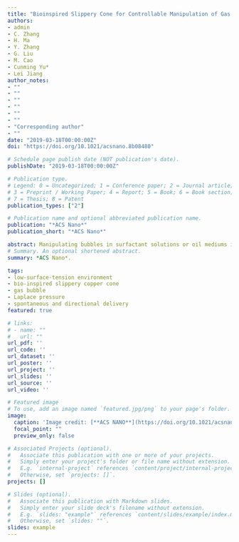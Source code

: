 ```yaml
---
title: "Bioinspired Slippery Cone for Controllable Manipulation of Gas Bubbles in Low-Surface-Tension Environment"
authors:
- admin
- C. Zhang
- H. Ma
- Y. Zhang
- G. Liu
- M. Cao
- Cunming Yu*
- Lei Jiang
author_notes:
- ""
- ""
- ""
- ""
- ""
- ""
- "Corresponding author"
- ""
date: "2019-03-18T00:00:00Z"
doi: "https://doi.org/10.1021/acsnano.8b08480"

# Schedule page publish date (NOT publication's date).
publishDate: "2019-03-18T00:00:00Z"

# Publication type.
# Legend: 0 = Uncategorized; 1 = Conference paper; 2 = Journal article;
# 3 = Preprint / Working Paper; 4 = Report; 5 = Book; 6 = Book section;
# 7 = Thesis; 8 = Patent
publication_types: ["2"]

# Publication name and optional abbreviated publication name.
publication: "*ACS Nano*"
publication_short: "*ACS Nano*"

abstract: Manipulating bubbles in surfactant solutions or oil mediums is of vital importance in daily life and industries concerned with cosmetics, food, fermentation, mineral flotation, etc. However, realizing controllable regulation of a bubble’s behavior is quite challenging in a low-surface-tension aqueous environment, which is mainly attributed to the strong affinity of liquid molecules to a solid surface to prevent the efficient interaction of gas bubbles with the solid surface. To address these issues, herein, we have taken inspiration from cactus spines and pitcher plants to develop a slippery copper cone (SCC), which can facilely manipulate gas bubble in surfactant solutions (as low as ∼29.9 mN/m, 20 °C), e.g., directional and continuous transportation of gas bubbles. This intriguing capability mainly originates from the cooperation of the conical morphology engendering a Laplace pressure and the slippery surface with low friction force but high affinity to bubbles. In addition, the SCC also shows an elegant capability of transporting gas bubbles in various organic solvents, such as formamide (57.4 mN/m, 20 °C), glycol (46.5 mN/m, 20 °C), dibutyl phthalate (37.0 mN/m, 20 °C), and dimethylformamide (35.8 mN/m, 20 °C). Furthermore, the prepared SCC also demonstrated distinguished feasibility in antibuoyancy bubble delivery, efficient collection of acidic CO2 microbubbles, and the underwater reaction of hydrogen and oxygen, endowing it with promising applications in various complex low-surface-tension environments.
# Summary. An optional shortened abstract.
summary: *ACS Nano*.

tags:
- low-surface-tension environment
- bio-inspired slippery copper cone
- gas bubble
- Laplace pressure
- spontaneous and directional delivery
featured: true

# links:
# - name: ""
#   url: ""
url_pdf: ''
url_code: ''
url_dataset: ''
url_poster: ''
url_project: ''
url_slides: ''
url_source: ''
url_video: ''

# Featured image
# To use, add an image named `featured.jpg/png` to your page's folder. 
image:
  caption: 'Image credit: [**ACS NANO**](https://doi.org/10.1021/acsnano.8b08480)'
  focal_point: ""
  preview_only: false

# Associated Projects (optional).
#   Associate this publication with one or more of your projects.
#   Simply enter your project's folder or file name without extension.
#   E.g. `internal-project` references `content/project/internal-project/index.md`.
#   Otherwise, set `projects: []`.
projects: []

# Slides (optional).
#   Associate this publication with Markdown slides.
#   Simply enter your slide deck's filename without extension.
#   E.g. `slides: "example"` references `content/slides/example/index.md`.
#   Otherwise, set `slides: ""`.
slides: example
---
```



